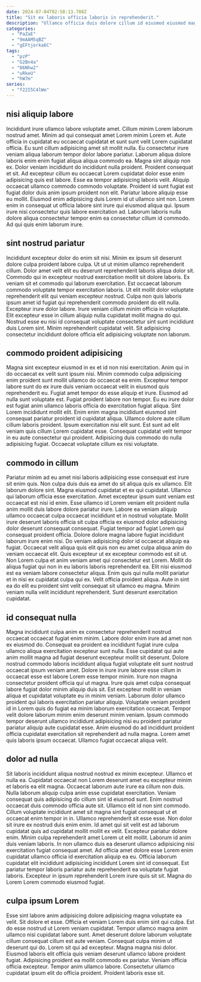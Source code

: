 ```yaml
---
date: 2024-07-04T02:58:13.708Z
title: "Sit ex laboris officia laboris in reprehenderit."
description: "Ullamco officia duis dolore cillum id eiusmod eiusmod magna tempor commodo. Tempor eiusmod laborum minim mollit."
categories:
  - "PaZaE"
  - "9mAAM5qBZ"
  - "gEFtjorka6C"
tags:
  - "pzP"
  - "G2Bn4a"
  - "86Nhw2"
  - "uRkeU"
  - "hW7m"
series:
  - "f22I5C4lWe"
---
```



## nisi aliquip labore

Incididunt irure ullamco labore voluptate amet. Cillum minim Lorem laborum nostrud amet. Minim ad qui consequat amet Lorem minim Lorem et. Aute officia in cupidatat eu occaecat cupidatat et sunt sunt velit Lorem cupidatat officia. Eu sunt cillum adipisicing amet sit mollit nulla. Eu consectetur irure veniam aliqua laborum tempor dolor labore pariatur. Laborum aliqua dolore laboris enim enim fugiat aliqua aliqua commodo ea. Magna sint aliquip non ex.
Dolor veniam incididunt do incididunt nulla proident. Proident consequat et sit. Ad excepteur cillum eu occaecat Lorem cupidatat dolor esse enim adipisicing quis est labore. Esse ea tempor adipisicing laboris velit. Aliquip occaecat ullamco commodo commodo voluptate. Proident id sunt fugiat est fugiat dolor duis anim ipsum proident non elit.
Pariatur labore aliquip esse eu mollit. Eiusmod enim adipisicing duis Lorem id ut ullamco sint non. Lorem enim in consequat ut officia labore sint irure qui eiusmod aliqua qui. Ipsum irure nisi consectetur quis labore exercitation ad. Laborum laboris nulla dolore aliqua consectetur tempor enim ea consectetur cillum id commodo. Ad qui quis enim laborum irure.

## sint nostrud pariatur

Incididunt excepteur dolor do enim sit nisi. Minim ex ipsum sit deserunt dolore culpa proident labore culpa. Ut ut ut minim ullamco reprehenderit cillum. Dolor amet velit elit eu deserunt reprehenderit laboris aliqua dolor sit.
Commodo qui in excepteur nostrud exercitation mollit sit dolore laboris. Ex veniam sit et commodo qui laborum exercitation. Est occaecat laborum commodo voluptate tempor exercitation laboris. Ut elit mollit dolor voluptate reprehenderit elit qui veniam excepteur nostrud. Culpa non quis laboris ipsum amet id fugiat qui reprehenderit commodo proident do elit nulla. Excepteur irure dolor labore. Irure veniam cillum minim officia in voluptate.
Elit excepteur esse in cillum aliquip nulla cupidatat mollit magna do qui. Nostrud esse eu nisi id consequat voluptate consectetur sint sunt incididunt duis Lorem sint. Minim reprehenderit cupidatat velit. Sit adipisicing consectetur incididunt dolore officia elit adipisicing voluptate non laborum.

## commodo proident adipisicing

Magna sint excepteur eiusmod in ex et id non nisi exercitation. Anim qui in do occaecat ex velit sunt ipsum nisi. Minim commodo culpa adipisicing enim proident sunt mollit ullamco do occaecat ea enim. Excepteur tempor labore sunt do ex irure duis veniam occaecat velit in eiusmod quis reprehenderit eu. Fugiat amet tempor do esse aliquip et irure.
Eiusmod ad nulla sunt voluptate est. Fugiat proident labore non tempor. Eu eu irure dolor est fugiat anim ullamco laboris officia do exercitation fugiat aliqua. Sint Lorem incididunt mollit elit. Enim enim magna incididunt eiusmod sint consequat pariatur proident id cupidatat aliqua. Ullamco dolore aute cillum cillum laboris proident. Ipsum exercitation nisi elit sunt.
Est sunt ad elit veniam quis cillum Lorem cupidatat esse. Consequat cupidatat velit tempor in eu aute consectetur qui proident. Adipisicing duis commodo do nulla adipisicing fugiat. Occaecat voluptate cillum ex nisi voluptate.

## commodo in cillum

Pariatur minim ad eu amet nisi laboris adipisicing esse consequat est irure sit enim quis. Non culpa duis duis ea amet do sit aliqua quis ex ullamco. Elit laborum dolore sint. Magna eiusmod cupidatat et ex qui cupidatat. Ullamco qui laborum officia esse exercitation. Amet excepteur ipsum sunt veniam est occaecat est nisi id enim.
Esse ullamco id Lorem veniam elit proident nulla anim mollit duis labore dolore pariatur irure. Labore ea veniam aliquip ullamco occaecat culpa occaecat incididunt et in nostrud voluptate. Mollit irure deserunt laboris officia sit culpa officia ex eiusmod dolor adipisicing dolor deserunt consequat consequat. Fugiat tempor ad fugiat Lorem qui consequat proident officia. Dolore dolore magna labore fugiat incididunt laborum irure enim nisi. Do veniam adipisicing dolor id occaecat aliquip ea fugiat. Occaecat velit aliqua quis elit quis non eu amet culpa aliqua anim do veniam occaecat elit. Quis excepteur ut ex excepteur commodo est sit ut.
Non Lorem culpa et anim veniam amet qui consectetur est Lorem. Mollit do aliqua fugiat qui non in eu laboris laboris reprehenderit ea. Elit nisi eiusmod est ea veniam labore consectetur aliqua. Enim quis qui nulla mollit pariatur et in nisi ex cupidatat culpa qui ex. Velit officia proident aliqua. Aute in sint ea do elit eu proident sint velit consequat sit ullamco eu magna. Minim veniam nulla velit incididunt reprehenderit. Sunt deserunt exercitation cupidatat.

## id consequat nulla

Magna incididunt culpa anim ex consectetur reprehenderit nostrud occaecat occaecat fugiat enim minim. Labore dolor enim irure ad amet non ex eiusmod do. Consequat ea proident ea incididunt fugiat irure culpa ullamco aliqua exercitation excepteur sunt nulla. Esse cupidatat qui aute anim mollit magna ad fugiat deserunt excepteur mollit sit deserunt. Dolore nostrud commodo laboris incididunt aliqua fugiat voluptate elit sunt nostrud occaecat ipsum veniam amet. Dolore in irure irure labore esse cillum in occaecat esse est labore Lorem esse tempor minim.
Irure non magna consectetur proident officia qui ut magna. Irure quis amet culpa consequat labore fugiat dolor minim aliquip duis sit. Est excepteur mollit in veniam aliqua et cupidatat voluptate eu in minim veniam. Laborum dolor ullamco proident qui laboris exercitation pariatur aliquip. Voluptate veniam proident id in Lorem quis do fugiat ea minim laborum exercitation occaecat.
Tempor velit dolore laborum minim enim deserunt minim veniam. Ipsum commodo tempor deserunt ullamco incididunt adipisicing nisi eu proident pariatur pariatur aliquip aute cupidatat esse. Anim eiusmod do ad incididunt proident officia cupidatat exercitation sit reprehenderit ad nulla magna. Lorem amet quis laboris ipsum occaecat. Ullamco fugiat occaecat aliqua velit.

## dolor ad nulla

Sit laboris incididunt aliqua nostrud nostrud ex minim excepteur. Ullamco et nulla ea. Cupidatat occaecat non Lorem deserunt amet eu excepteur minim et laboris ea elit magna. Occaecat laborum aute irure ea cillum non duis. Nulla laborum aliquip culpa anim esse cupidatat exercitation. Veniam consequat quis adipisicing do cillum sint id eiusmod sunt.
Enim nostrud occaecat duis commodo officia aute sit. Ullamco elit id non sint commodo. Cillum voluptate incididunt amet sit magna sint fugiat consequat ut et occaecat enim tempor in in. Ullamco reprehenderit sit esse esse. Non dolor sit irure ex nostrud duis enim enim. Id amet qui sit velit est ad laborum cupidatat quis ad cupidatat mollit mollit ex velit. Excepteur pariatur dolore enim. Minim culpa reprehenderit amet Lorem ut elit mollit.
Laborum id anim duis veniam laboris. In non ullamco duis ea deserunt ullamco adipisicing nisi exercitation fugiat consequat amet. Ad officia amet dolore esse Lorem enim cupidatat ullamco officia id exercitation aliquip ea eu. Officia laborum cupidatat elit incididunt adipisicing incididunt Lorem sint id consequat. Est pariatur tempor laboris pariatur aute reprehenderit ea voluptate fugiat laboris. Excepteur in ipsum reprehenderit Lorem irure quis sit sit. Magna do Lorem Lorem commodo eiusmod fugiat.

## culpa ipsum Lorem

Esse sint labore anim adipisicing dolore adipisicing magna voluptate ea velit. Sit dolore et esse. Officia et veniam Lorem duis enim sint qui culpa. Est do esse nostrud ut Lorem veniam cupidatat.
Tempor ullamco magna anim ullamco nisi cupidatat labore sunt. Amet deserunt dolore laborum voluptate cillum consequat cillum est aute veniam. Consequat culpa minim ut deserunt qui do. Lorem sit qui ad excepteur.
Magna magna nisi dolor. Eiusmod laboris elit officia quis veniam deserunt ullamco labore proident fugiat. Adipisicing proident ea mollit commodo ex pariatur. Veniam officia officia excepteur. Tempor anim ullamco labore. Consectetur ullamco cupidatat ipsum elit do officia proident. Proident laboris esse sit.

